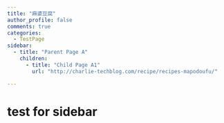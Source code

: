 ```yaml
---
title: "麻婆豆腐"
author_profile: false
comments: true
categories:
  - TestPage
sidebar:
  - title: "Parent Page A"
    children:
      - title: "Child Page A1"
        url: "http://charlie-techblog.com/recipe/recipes-mapodoufu/"

---
```


# test for sidebar
